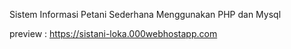 Sistem Informasi Petani Sederhana Menggunakan PHP dan Mysql

preview : https://sistani-loka.000webhostapp.com
